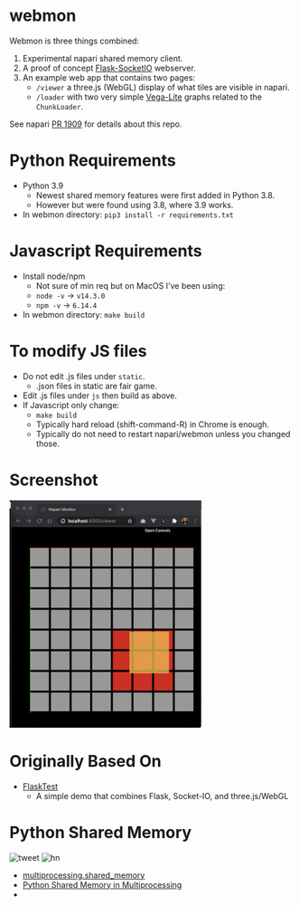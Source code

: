 # webmon

Webmon is three things combined:
1. Experimental napari shared memory client.
2. A proof of concept [Flask-SocketIO](https://flask-socketio.readthedocs.io/en/latest/) webserver.
3. An example web app that contains two pages:
    * `/viewer` a three.js (WebGL) display of what tiles are visible in napari.
    * `/loader` with two very simple [Vega-Lite](https://vega.github.io/vega-lite/) graphs related to the `ChunkLoader`.

See napari [PR 1909](https://github.com/napari/napari/pull/1909) for details about this repo.

# Python Requirements

* Python 3.9
    * Newest shared memory features were first added in Python 3.8.
    * However but were found using 3.8, where 3.9 works.
* In webmon directory: `pip3 install -r requirements.txt`

# Javascript Requirements

* Install node/npm
    * Not sure of min req but on MacOS I've been using:
    * `node -v` -> `v14.3.0`
    * `npm -v` -> `6.14.4`
* In webmon directory: `make build`

# To modify JS files

* Do not edit .js files under `static`.
    * .json files in static are fair game.
* Edit .js files under `js` then build as above.
* If Javascript only change:
   * `make build`
   * Typically hard reload (shift-command-R) in Chrome is enough.
   * Typically do not need to restart napari/webmon unless you changed those.

# Screenshot

![](images/screenshot.png)

# Originally Based On
* [FlaskTest](https://github.com/ageller/FlaskTest)
    * A simple demo that combines Flask, Socket-IO, and three.js/WebGL

# Python Shared Memory
![tweet](https://user-images.githubusercontent.com/4163446/100826307-090b3e00-3428-11eb-80ca-84c704b3ff5d.png)
![hn](https://user-images.githubusercontent.com/4163446/100826609-baaa6f00-3428-11eb-88e2-d439ea23805f.png)

* [multiprocessing.shared_memory](https://docs.python.org/3/library/multiprocessing.shared_memory.html)
* [Python Shared Memory in Multiprocessing](https://mingze-gao.com/posts/python-shared-memory-in-multiprocessing/)
* 
